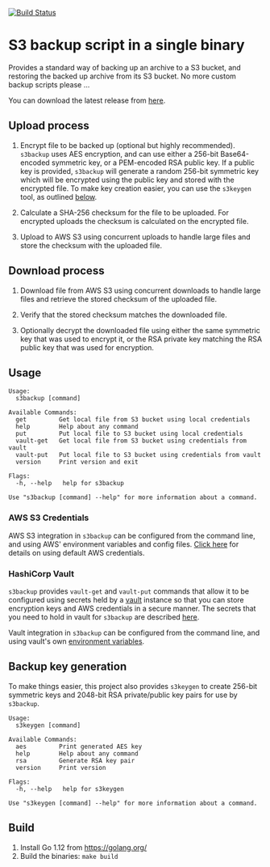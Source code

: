 [![Build Status](https://travis-ci.org/tomcz/s3backup.svg?branch=master)](https://travis-ci.org/tomcz/s3backup)

# S3 backup script in a single binary

Provides a standard way of backing up an archive to a S3 bucket, and restoring the backed up
archive from its S3 bucket. No more custom backup scripts please ...

You can download the latest release from [here](https://github.com/tomcz/s3backup/releases).

## Upload process

1. Encrypt file to be backed up (optional but highly recommended). `s3backup` uses AES encryption,
and can use either a 256-bit Base64-encoded symmetric key, or a PEM-encoded RSA public key. If a
public key is provided, `s3backup` will generate a random 256-bit symmetric key which will be
encrypted using the public key and stored with the encrypted file. To make key creation easier,
you can use the `s3keygen` tool, as outlined [below](#backup-key-generation).

2. Calculate a SHA-256 checksum for the file to be uploaded. For encrypted uploads the checksum
is calculated on the encrypted file.

3. Upload to AWS S3 using concurrent uploads to handle large files and store the checksum with
the uploaded file.

## Download process

1. Download file from AWS S3 using concurrent downloads to handle large files and retrieve the
stored checksum of the uploaded file.

2. Verify that the stored checksum matches the downloaded file.

3. Optionally decrypt the downloaded file using either the same symmetric key that was used
to encrypt it, or the RSA private key matching the RSA public key that was used for encryption.

## Usage

```
Usage:
  s3backup [command]

Available Commands:
  get         Get local file from S3 bucket using local credentials
  help        Help about any command
  put         Put local file to S3 bucket using local credentials
  vault-get   Get local file from S3 bucket using credentials from vault
  vault-put   Put local file to S3 bucket using credentials from vault
  version     Print version and exit

Flags:
  -h, --help   help for s3backup

Use "s3backup [command] --help" for more information about a command.
```

### AWS S3 Credentials

AWS S3 integration in `s3backup` can be configured from the command line, and using AWS' environment
variables and config files. [Click here](https://docs.aws.amazon.com/sdk-for-go/v1/developer-guide/configuring-sdk.html)
for details on using default AWS credentials.

### HashiCorp Vault

`s3backup` provides `vault-get` and `vault-put` commands that allow it to be configured using secrets
held by a [vault](https://www.vaultproject.io/) instance so that you can store encryption keys and AWS
credentials in a secure manner. The secrets that you need to hold in vault for `s3backup` are described
[here](https://github.com/tomcz/s3backup/blob/master/config/config.go).

Vault integration in `s3backup` can be configured from the command line, and using vault's own
[environment variables](https://www.vaultproject.io/docs/commands/environment.html).

## Backup key generation

To make things easier, this project also provides `s3keygen` to create 256-bit symmetric keys
and 2048-bit RSA private/public key pairs for use by `s3backup`.

```
Usage:
  s3keygen [command]

Available Commands:
  aes         Print generated AES key
  help        Help about any command
  rsa         Generate RSA key pair
  version     Print version

Flags:
  -h, --help   help for s3keygen

Use "s3keygen [command] --help" for more information about a command.
```

## Build

1. Install Go 1.12 from https://golang.org/
2. Build the binaries: `make build`
